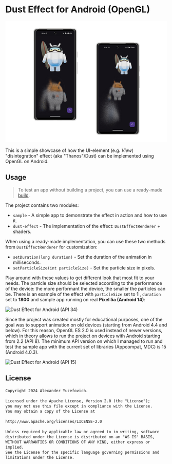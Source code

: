 # Dust Effect for Android (OpenGL)

![Dust Effect for Android](art/dust-effect-android-opengl.png)

This is a simple showcase of how the UI-element (e.g. *View*) "disintegration" effect (aka "Thanos"/Dust) can be implemented using OpenGL on Android.

## Usage

> To test an app without building a project, you can use a ready-made [build](apk/dust-effect-debug.apk).

The project contains two modules:
- `sample` - A simple app to demonstrate the effect in action and how to use it.
- `dust-effect` - The implementation of the effect: `DustEffectRenderer` + shaders.

When using a ready-made implementation, you can use these two methods from `DustEffectRenderer` for customization:
- `setDuration(long duration)` - Set the duration of the animation in milliseconds.
- `setParticleSize(int particleSize)` - Set the particle size in pixels.

Play around with these values to get different look that most fit to your needs. The particle size should be selected according to the performance of the device: the more performant the device, the smaller the particles can be. There is an example of the effect with `particleSize` set to **1** , `duration` set to **1800** and sample app running on real **Pixel 5a (Android 14)**:

![Dust Effect for Android (API 34)](art/dust-effect-android-api-34.gif)

Since the project was created mostly for educational purposes, one of the goal was to support animation on old devices (starting from Android 4.4 and below). For this reason, OpenGL ES 2.0 is used instead of newer versions, which in theory allows to run the project on devices with Android starting from 2.2 (API 8). The minimum API version on which I managed to run and test the sample app with the current set of libraries (Appcompat, MDC) is 15 (Android 4.0.3).

![Dust Effect for Android (API 15)](art/dust-effect-android-api-15.gif)

## License

    Copyright 2024 Alexander Yuzefovich.

    Licensed under the Apache License, Version 2.0 (the "License");
    you may not use this file except in compliance with the License.
    You may obtain a copy of the License at

    http://www.apache.org/licenses/LICENSE-2.0

    Unless required by applicable law or agreed to in writing, software
    distributed under the License is distributed on an "AS IS" BASIS,
    WITHOUT WARRANTIES OR CONDITIONS OF ANY KIND, either express or implied.
    See the License for the specific language governing permissions and
    limitations under the License.